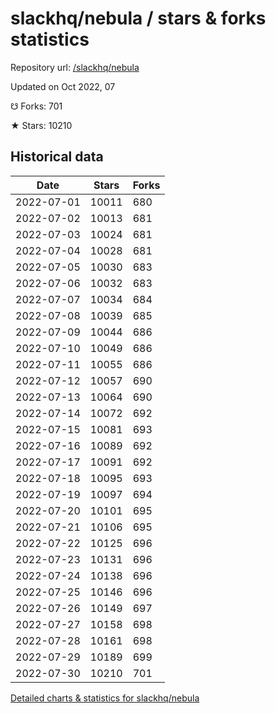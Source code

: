 # slackhq/nebula / stars & forks statistics

Repository url: [/slackhq/nebula](https://github.com/slackhq/nebula)

Updated on Oct 2022, 07

☋ Forks: 701

★ Stars: 10210

## Historical data
| Date | Stars | Forks |
|------|-------|-------|
| 2022-07-01 | 10011 | 680 | 
| 2022-07-02 | 10013 | 681 | 
| 2022-07-03 | 10024 | 681 | 
| 2022-07-04 | 10028 | 681 | 
| 2022-07-05 | 10030 | 683 | 
| 2022-07-06 | 10032 | 683 | 
| 2022-07-07 | 10034 | 684 | 
| 2022-07-08 | 10039 | 685 | 
| 2022-07-09 | 10044 | 686 | 
| 2022-07-10 | 10049 | 686 | 
| 2022-07-11 | 10055 | 686 | 
| 2022-07-12 | 10057 | 690 | 
| 2022-07-13 | 10064 | 690 | 
| 2022-07-14 | 10072 | 692 | 
| 2022-07-15 | 10081 | 693 | 
| 2022-07-16 | 10089 | 692 | 
| 2022-07-17 | 10091 | 692 | 
| 2022-07-18 | 10095 | 693 | 
| 2022-07-19 | 10097 | 694 | 
| 2022-07-20 | 10101 | 695 | 
| 2022-07-21 | 10106 | 695 | 
| 2022-07-22 | 10125 | 696 | 
| 2022-07-23 | 10131 | 696 | 
| 2022-07-24 | 10138 | 696 | 
| 2022-07-25 | 10146 | 696 | 
| 2022-07-26 | 10149 | 697 | 
| 2022-07-27 | 10158 | 698 | 
| 2022-07-28 | 10161 | 698 | 
| 2022-07-29 | 10189 | 699 | 
| 2022-07-30 | 10210 | 701 | 


[Detailed charts & statistics for slackhq/nebula](https://reviewgithub.com/rep/slackhq/nebula)
